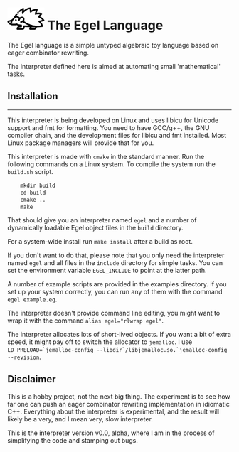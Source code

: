 <img src="contrib/assets/egel-logo.svg" height="50px"/>  The Egel Language
=================

The Egel language is a simple untyped algebraic toy language based on 
eager combinator rewriting.

The interpreter defined here is aimed at automating small 'mathematical'
tasks.

Installation
------------

----------------------------------------------------------------------
This interpreter is being developed on Linux and uses libicu for 
Unicode support and fmt for formatting. 
You need to have GCC/g++, the GNU compiler chain, and the development 
files for libicu and fmt installed. 
Most Linux package managers will provide that for you.

This interpreter is made with `cmake` in the standard manner. Run
the following commands on a Linux system.
To compile the system run the `build.sh` script.

```
    mkdir build
    cd build
    cmake ..
    make
```

That should give you an interpreter named `egel`
and a number of dynamically loadable Egel object files in the
`build` directory.

For a system-wide install run `make install` after a build
as root.

If you don't want to do that, please note that you only need the interpreter
named `egel` and all files in the `include` directory for simple tasks.
You can set the environment variable `EGEL_INCLUDE` to point 
at the latter path.

A number of example scripts are provided in the examples directory.
If you set up your system correctly, you can run any of them
with the command `egel example.eg`.

The interpreter doesn't provide command line editing, you might
want to wrap it with the command `alias egel="rlwrap egel"`.

The interpreter allocates lots of short-lived objects. If you want
a bit of extra speed, it might pay off to switch the allocator to
`jemalloc`. I use 
``LD_PRELOAD=`jemalloc-config --libdir`/libjemalloc.so.`jemalloc-config --revision``.

Disclaimer
----------

This is a hobby project, not the next big thing. The experiment is to
see how far one can push an eager combinator rewriting implementation in
idiomatic C++. Everything about the interpreter is experimental,
and the result will likely be a very, and I mean very, slow interpreter.

This is the interpreter version v0.0, alpha, where I am in the process
of simplifying the code and stamping out bugs.
